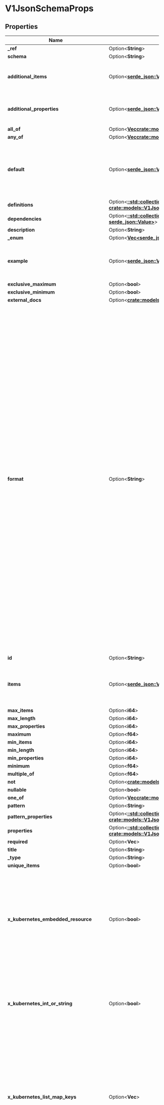 # V1JsonSchemaProps

## Properties

Name | Type | Description | Notes
------------ | ------------- | ------------- | -------------
**_ref** | Option<**String**> |  | [optional]
**schema** | Option<**String**> |  | [optional]
**additional_items** | Option<[**serde_json::Value**](.md)> | JSONSchemaPropsOrBool represents JSONSchemaProps or a boolean value. Defaults to true for the boolean property. | [optional]
**additional_properties** | Option<[**serde_json::Value**](.md)> | JSONSchemaPropsOrBool represents JSONSchemaProps or a boolean value. Defaults to true for the boolean property. | [optional]
**all_of** | Option<[**Vec<crate::models::V1JsonSchemaProps>**](v1.JSONSchemaProps.md)> |  | [optional]
**any_of** | Option<[**Vec<crate::models::V1JsonSchemaProps>**](v1.JSONSchemaProps.md)> |  | [optional]
**default** | Option<[**serde_json::Value**](.md)> | default is a default value for undefined object fields. Defaulting is a beta feature under the CustomResourceDefaulting feature gate. Defaulting requires spec.preserveUnknownFields to be false. | [optional]
**definitions** | Option<[**::std::collections::HashMap<String, crate::models::V1JsonSchemaProps>**](v1.JSONSchemaProps.md)> |  | [optional]
**dependencies** | Option<[**::std::collections::HashMap<String, serde_json::Value>**](serde_json::Value.md)> |  | [optional]
**description** | Option<**String**> |  | [optional]
**_enum** | Option<[**Vec<serde_json::Value>**](serde_json::Value.md)> |  | [optional]
**example** | Option<[**serde_json::Value**](.md)> | JSON represents any valid JSON value. These types are supported: bool, int64, float64, string, []interface{}, map[string]interface{} and nil. | [optional]
**exclusive_maximum** | Option<**bool**> |  | [optional]
**exclusive_minimum** | Option<**bool**> |  | [optional]
**external_docs** | Option<[**crate::models::V1ExternalDocumentation**](v1.ExternalDocumentation.md)> |  | [optional]
**format** | Option<**String**> | format is an OpenAPI v3 format string. Unknown formats are ignored. The following formats are validated:  - bsonobjectid: a bson object ID, i.e. a 24 characters hex string - uri: an URI as parsed by Golang net/url.ParseRequestURI - email: an email address as parsed by Golang net/mail.ParseAddress - hostname: a valid representation for an Internet host name, as defined by RFC 1034, section 3.1 [RFC1034]. - ipv4: an IPv4 IP as parsed by Golang net.ParseIP - ipv6: an IPv6 IP as parsed by Golang net.ParseIP - cidr: a CIDR as parsed by Golang net.ParseCIDR - mac: a MAC address as parsed by Golang net.ParseMAC - uuid: an UUID that allows uppercase defined by the regex (?i)^[0-9a-f]{8}-?[0-9a-f]{4}-?[0-9a-f]{4}-?[0-9a-f]{4}-?[0-9a-f]{12}$ - uuid3: an UUID3 that allows uppercase defined by the regex (?i)^[0-9a-f]{8}-?[0-9a-f]{4}-?3[0-9a-f]{3}-?[0-9a-f]{4}-?[0-9a-f]{12}$ - uuid4: an UUID4 that allows uppercase defined by the regex (?i)^[0-9a-f]{8}-?[0-9a-f]{4}-?4[0-9a-f]{3}-?[89ab][0-9a-f]{3}-?[0-9a-f]{12}$ - uuid5: an UUID5 that allows uppercase defined by the regex (?i)^[0-9a-f]{8}-?[0-9a-f]{4}-?5[0-9a-f]{3}-?[89ab][0-9a-f]{3}-?[0-9a-f]{12}$ - isbn: an ISBN10 or ISBN13 number string like \"0321751043\" or \"978-0321751041\" - isbn10: an ISBN10 number string like \"0321751043\" - isbn13: an ISBN13 number string like \"978-0321751041\" - creditcard: a credit card number defined by the regex ^(?:4[0-9]{12}(?:[0-9]{3})?|5[1-5][0-9]{14}|6(?:011|5[0-9][0-9])[0-9]{12}|3[47][0-9]{13}|3(?:0[0-5]|[68][0-9])[0-9]{11}|(?:2131|1800|35\\d{3})\\d{11})$ with any non digit characters mixed in - ssn: a U.S. social security number following the regex ^\\d{3}[- ]?\\d{2}[- ]?\\d{4}$ - hexcolor: an hexadecimal color code like \"#FFFFFF: following the regex ^#?([0-9a-fA-F]{3}|[0-9a-fA-F]{6})$ - rgbcolor: an RGB color code like rgb like \"rgb(255,255,2559\" - byte: base64 encoded binary data - password: any kind of string - date: a date string like \"2006-01-02\" as defined by full-date in RFC3339 - duration: a duration string like \"22 ns\" as parsed by Golang time.ParseDuration or compatible with Scala duration format - datetime: a date time string like \"2014-12-15T19:30:20.000Z\" as defined by date-time in RFC3339. | [optional]
**id** | Option<**String**> |  | [optional]
**items** | Option<[**serde_json::Value**](.md)> | JSONSchemaPropsOrArray represents a value that can either be a JSONSchemaProps or an array of JSONSchemaProps. Mainly here for serialization purposes. | [optional]
**max_items** | Option<**i64**> |  | [optional]
**max_length** | Option<**i64**> |  | [optional]
**max_properties** | Option<**i64**> |  | [optional]
**maximum** | Option<**f64**> |  | [optional]
**min_items** | Option<**i64**> |  | [optional]
**min_length** | Option<**i64**> |  | [optional]
**min_properties** | Option<**i64**> |  | [optional]
**minimum** | Option<**f64**> |  | [optional]
**multiple_of** | Option<**f64**> |  | [optional]
**not** | Option<[**crate::models::V1JsonSchemaProps**](v1.JSONSchemaProps.md)> |  | [optional]
**nullable** | Option<**bool**> |  | [optional]
**one_of** | Option<[**Vec<crate::models::V1JsonSchemaProps>**](v1.JSONSchemaProps.md)> |  | [optional]
**pattern** | Option<**String**> |  | [optional]
**pattern_properties** | Option<[**::std::collections::HashMap<String, crate::models::V1JsonSchemaProps>**](v1.JSONSchemaProps.md)> |  | [optional]
**properties** | Option<[**::std::collections::HashMap<String, crate::models::V1JsonSchemaProps>**](v1.JSONSchemaProps.md)> |  | [optional]
**required** | Option<**Vec<String>**> |  | [optional]
**title** | Option<**String**> |  | [optional]
**_type** | Option<**String**> |  | [optional]
**unique_items** | Option<**bool**> |  | [optional]
**x_kubernetes_embedded_resource** | Option<**bool**> | x-kubernetes-embedded-resource defines that the value is an embedded Kubernetes runtime.Object, with TypeMeta and ObjectMeta. The type must be object. It is allowed to further restrict the embedded object. kind, apiVersion and metadata are validated automatically. x-kubernetes-preserve-unknown-fields is allowed to be true, but does not have to be if the object is fully specified (up to kind, apiVersion, metadata). | [optional]
**x_kubernetes_int_or_string** | Option<**bool**> | x-kubernetes-int-or-string specifies that this value is either an integer or a string. If this is true, an empty type is allowed and type as child of anyOf is permitted if following one of the following patterns:  1) anyOf:    - type: integer    - type: string 2) allOf:    - anyOf:      - type: integer      - type: string    - ... zero or more | [optional]
**x_kubernetes_list_map_keys** | Option<**Vec<String>**> | x-kubernetes-list-map-keys annotates an array with the x-kubernetes-list-type `map` by specifying the keys used as the index of the map.  This tag MUST only be used on lists that have the \"x-kubernetes-list-type\" extension set to \"map\". Also, the values specified for this attribute must be a scalar typed field of the child structure (no nesting is supported).  The properties specified must either be required or have a default value, to ensure those properties are present for all list items. | [optional]
**x_kubernetes_list_type** | Option<**String**> | x-kubernetes-list-type annotates an array to further describe its topology. This extension must only be used on lists and may have 3 possible values:  1) `atomic`: the list is treated as a single entity, like a scalar.      Atomic lists will be entirely replaced when updated. This extension      may be used on any type of list (struct, scalar, ...). 2) `set`:      Sets are lists that must not have multiple items with the same value. Each      value must be a scalar, an object with x-kubernetes-map-type `atomic` or an      array with x-kubernetes-list-type `atomic`. 3) `map`:      These lists are like maps in that their elements have a non-index key      used to identify them. Order is preserved upon merge. The map tag      must only be used on a list with elements of type object. Defaults to atomic for arrays. | [optional]
**x_kubernetes_map_type** | Option<**String**> | x-kubernetes-map-type annotates an object to further describe its topology. This extension must only be used when type is object and may have 2 possible values:  1) `granular`:      These maps are actual maps (key-value pairs) and each fields are independent      from each other (they can each be manipulated by separate actors). This is      the default behaviour for all maps. 2) `atomic`: the list is treated as a single entity, like a scalar.      Atomic maps will be entirely replaced when updated. | [optional]
**x_kubernetes_preserve_unknown_fields** | Option<**bool**> | x-kubernetes-preserve-unknown-fields stops the API server decoding step from pruning fields which are not specified in the validation schema. This affects fields recursively, but switches back to normal pruning behaviour if nested properties or additionalProperties are specified in the schema. This can either be true or undefined. False is forbidden. | [optional]

[[Back to Model list]](../README.md#documentation-for-models) [[Back to API list]](../README.md#documentation-for-api-endpoints) [[Back to README]](../README.md)


